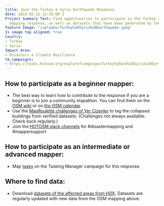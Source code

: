 ```yaml
---
title: Join the Turkey & Syria Earthquake Response
date: 2023-02-22 12:33:00 Z
Project Summary Text: Find opportunities to participate in the Turkey and Syria Earthquake
  mapping response, as well as datasets that have been generated by the mapping.
Feature Image: "/uploads/Turkey%20Syria%20Earthquake.jpeg"
Is image top aligned: true
Country:
- Turkey
- Syria
Impact Area:
- Disasters & Climate Resilience
tm_campaigns:
- https://tasks.hotosm.org/explore?campaign=Turkey%20and%20Syria%20Earthquake%20Response%20February%202023
---
```


## How to participate as a beginner mapper:
* The best way to learn how to contribute to the response if you are a beginner is to join a community mapathon. You can find them on the [OSM wiki](https://wiki.openstreetmap.org/wiki/2023_Turkey_Earthquakes#Community_Mapathons) or on [the OSM calendar](https://osmcal.org/).
* Use the [MapRoulette challenges of Yer Çizenler](https://maproulette.org/browse/challenges/37609) to tag the collapsed buildings from verified datasets. (Challenges not always available. Check back regularly.)
* Join the [HOTOSM slack channels](https://slack.hotosm.org/) for #disastermapping and #mappersupport

## How to participate as an intermediate or advanced mapper:
* Map [tasks](https://tasks.hotosm.org/explore?campaign=Turkey%20and%20Syria%20Earthquake%20Response%20February%202023) on the Tasking Manager campaign for this response.

## Where to find data:
* Download [datasets of the affected areas from HDX](https://data.humdata.org/event/turkiye-syria-earthquakes). Datasets are regularly updated with new data from the OSM mapping above.